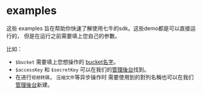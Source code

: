 # examples

这些 examples 旨在帮助你快速了解使用七牛的sdk。这些demo都是可以直接运行的， 但是在运行之前需要填上您自己的参數。

比如：

* `$bucket`  需要填上您想操作的 [bucket名字](http://developer.qiniu.com/docs/v6/api/overview/concepts.html#bucket)。
* `$accessKey` 和 `$secretKey` 可以在我们的[管理後台](https://portal.qiniu.com/setting/key)找到。
* 在进行`视频转碼`， `压缩文件`等异步操作时 需要使用到的對列名稱也可以在我们[管理後台](https://portal.qiniu.com/mps/pipeline)新建。

